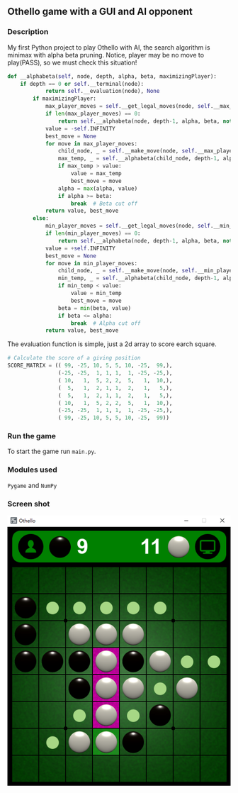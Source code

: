 ## Othello game with a GUI and AI opponent
### Description
My first Python project to play Othello with AI, the search algorithm is minimax with alpha beta pruning.
Notice, player may be no move to play(PASS), so we must check this situation!
```python
def __alphabeta(self, node, depth, alpha, beta, maximizingPlayer):
	if depth == 0 or self.__terminal(node):
            return self.__evaluation(node), None
        if maximizingPlayer:
            max_player_moves = self.__get_legal_moves(node, self.__max_player)
            if len(max_player_moves) == 0:
                return self.__alphabeta(node, depth-1, alpha, beta, not maximizingPlayer)
            value = -self.INFINITY
            best_move = None
            for move in max_player_moves:
                child_node, _ = self.__make_move(node, self.__max_player, move)
                max_temp, _ = self.__alphabeta(child_node, depth-1, alpha, beta, False)
                if max_temp > value:
                    value = max_temp
                    best_move = move
                alpha = max(alpha, value)
                if alpha >= beta:
                    break  # Beta cut off
            return value, best_move
        else:
            min_player_moves = self.__get_legal_moves(node, self.__min_player)
            if len(min_player_moves) == 0:
                return self.__alphabeta(node, depth-1, alpha, beta, not maximizingPlayer)
            value = +self.INFINITY
            best_move = None
            for move in min_player_moves:
                child_node, _ = self.__make_move(node, self.__min_player, move)
                min_temp, _ = self.__alphabeta(child_node, depth-1, alpha, beta, True)
                if min_temp < value:
                    value = min_temp
                    best_move = move
                beta = min(beta, value)
                if beta <= alpha:
                    break  # Alpha cut off
            return value, best_move
```
The evaluation function is simple, just a 2d array to score earch square.
```python
# Calculate the score of a giving position
SCORE_MATRIX = (( 99, -25, 10, 5, 5, 10, -25,  99,),
                (-25, -25,  1, 1, 1,  1, -25, -25,),
                ( 10,   1,  5, 2, 2,  5,   1,  10,),
                (  5,   1,  2, 1, 1,  2,   1,   5,),
                (  5,   1,  2, 1, 1,  2,   1,   5,),
                ( 10,   1,  5, 2, 2,  5,   1,  10,),
                (-25, -25,  1, 1, 1,  1, -25, -25,),
                ( 99, -25, 10, 5, 5, 10, -25,  99))
```
### Run the game
To start the game run `main.py`.
### Modules used
`Pygame` and `NumPy`
### Screen shot
![Screen shot](screen_shot.png)
